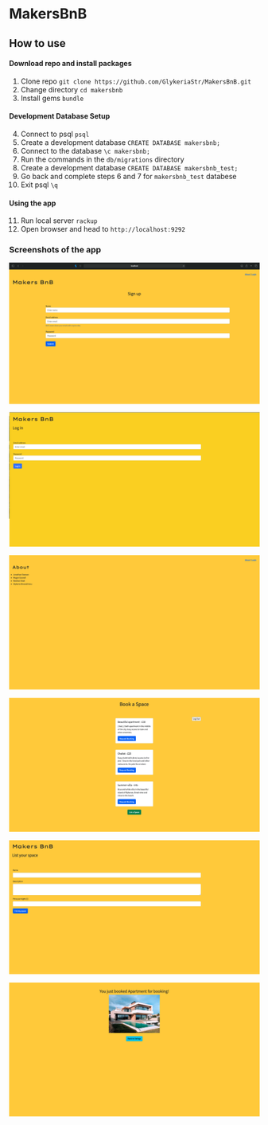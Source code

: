 # MakersBnB

## How to use ##

#### Download repo and install packages

1. Clone repo `git clone https://github.com/GlykeriaStr/MakersBnB.git`
2. Change directory `cd makersbnb`
3. Install gems `bundle`

#### Development Database Setup

4. Connect to psql `psql`
5. Create a development database `CREATE DATABASE makersbnb;`
6. Connect to the database `\c makersbnb;`
7. Run the commands in the `db/migrations` directory
8. Create a development database `CREATE DATABASE makersbnb_test;`
9. Go back and complete steps 6 and 7 for `makersbnb_test` databese
10. Exit psql `\q`

#### Using the app

11. Run local server `rackup`
12. Open browser and head to `http://localhost:9292`

### Screenshots of the app

![index](images_readme/index.png)

![log in](images_readme/log_in.png)

![about](images_readme/about.png)

![spaces](images_readme/spaces.png)

![list a space](images_readme/list_space.png)

![booked space](images_readme/booked_space.png)
